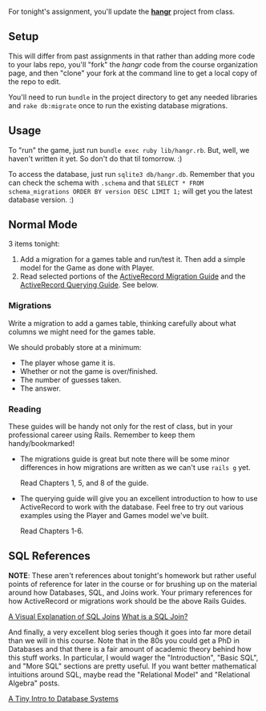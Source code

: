 For tonight's assignment, you'll update the [**hangr**][hangr] project from class.

[hangr]: https://github.com/TIY-ATL-ROR-2015-Sep/hangr

## Setup

This will differ from past assignments in that rather than adding more
code to your labs repo, you'll "fork" the *hangr* code from the course
organization page, and then "clone" your fork at the command line
to get a local copy of the repo to edit.

You'll need to run `bundle` in the project directory to get any needed
libraries and `rake db:migrate` once to run the existing database migrations.

## Usage

To "run" the game, just run `bundle exec ruby lib/hangr.rb`.
But, well, we haven't written it yet. So don't do that til tomorrow. :)

To access the database, just run `sqlite3 db/hangr.db`.
Remember that you can check the schema with `.schema` and that
`SELECT * FROM schema_migrations ORDER BY version DESC LIMIT 1;`
will get you the latest database version. :)

## Normal Mode

3 items tonight:

1. Add a migration for a games table and run/test it.
   Then add a simple model for the Game as done with Player.
2. Read selected portions of the [ActiveRecord Migration Guide][amg]
   and the [ActiveRecord Querying Guide][aqg]. See below.

### Migrations

Write a migration to add a games table, thinking carefully about what
columns we might need for the games table.

We should probably store at a minimum:
* The player whose game it is.
* Whether or not the game is over/finished.
* The number of guesses taken.
* The answer.

### Reading

These guides will be handy not only for the rest of class, but in
your professional career using Rails. Remember to keep them handy/bookmarked!

* The migrations guide is great but note there will be some minor differences
  in how migrations are written as we can't use `rails g` yet.

  Read Chapters 1, 5, and 8 of the guide.

* The querying guide will give you an excellent introduction to how to use
  ActiveRecord to work with the database. Feel free to try out various
  examples using the Player and Games model we've built.

  Read Chapters 1-6.

[amg]: http://edgeguides.rubyonrails.org/active_record_migrations.html
[aqg]: http://guides.rubyonrails.org/active_record_querying.html

## SQL References

**NOTE**: These aren't references about tonight's homework but rather
useful points of reference for later in the course or for brushing up
on the material around how Databases, SQL, and Joins work. Your primary
references for how ActiveRecord or migrations work should be the above
Rails Guides.

[A Visual Explanation of SQL Joins](http://blog.codinghorror.com/a-visual-explanation-of-sql-joins/)
[What is a SQL Join?](http://www.sql-join.com/)

And finally, a very excellent blog series though it goes into far more detail
than we will in this course. Note that in the 80s you could get a PhD in
Databases and that there is a fair amount of academic theory behind how this
stuff works. In particular, I would wager the "Introduction", "Basic SQL", and
"More SQL" sections are pretty useful. If you want better mathematical
intuitions around SQL, maybe read the "Relational Model" and "Relational Algebra" posts.

[A Tiny Intro to Database Systems](http://blog.dancrisan.com/a-tiny-intro-to-database-systems)


